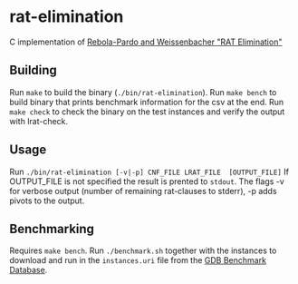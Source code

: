 # rat-elimination

C implementation of [Rebola-Pardo and Weissenbacher "RAT Elimination"](https://publik.tuwien.ac.at/files/publik_293387.pdf)

## Building

Run `make` to build the binary (`./bin/rat-elimination`).
Run `make bench` to build binary that prints benchmark information for the csv at the end. 
Run `make check` to check the binary on the test instances and verify the output with lrat-check.

## Usage

Run `./bin/rat-elimination [-v|-p] CNF_FILE LRAT_FILE  [OUTPUT_FILE]` If OUTPUT_FILE is not specified the result is prented to `stdout`. 
The flags -v for verbose output (number of remaining rat-clauses to stderr), -p adds pivots to the output.



## Benchmarking

Requires `make bench`. Run `./benchmark.sh` together with the instances to download and run in the `instances.uri` file from the [GDB Benchmark Database](https://benchmark-database.de/).
